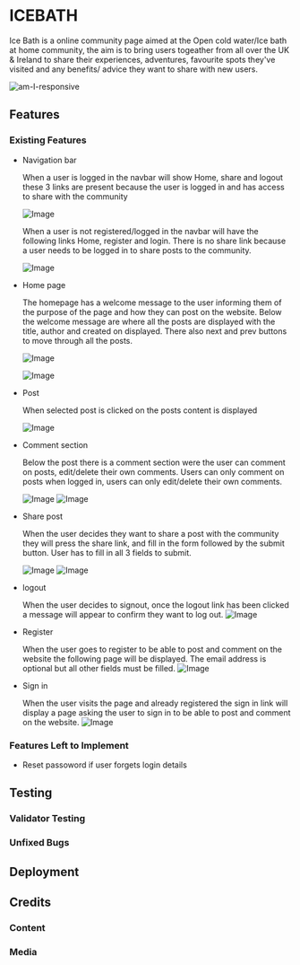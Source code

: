 # ICEBATH
  Ice Bath is a online community page aimed at the Open cold water/Ice bath at home community, the aim is to bring users togeather from all over the UK & Ireland to share their experiences, adventures, favourite spots they've visited and any benefits/ advice they want to share with new users.

  ![am-I-responsive](https://github.com/user-attachments/assets/3e4db4da-5f13-41a5-9429-4d49c45c8142)

## Features

### Existing Features

* Navigation bar
  
  When a user is logged in the navbar will show Home, share and logout
  these 3 links are present because the user is logged in and has access to share with the community
  
  ![Image](https://github.com/user-attachments/assets/005e64e4-23bd-4e09-b09b-11ad3ea30943)

  When a user is not registered/logged in the navbar will have the following links
  Home, register and login. There is no share link because a user needs to be logged in to share posts to the community.

  ![Image](https://github.com/user-attachments/assets/2970aacd-3ab5-4b92-a078-5843cbf908ec)

* Home page
 
  The homepage has a welcome message to the user informing them of the purpose of the page and how they can post on the website. Below the welcome message are where all the posts are displayed with the title, author and created on displayed. There also next and prev buttons to move through all the posts.

  ![Image](https://github.com/user-attachments/assets/8664671a-7b58-4b61-92b8-48dd37247001)

  ![Image](https://github.com/user-attachments/assets/2ef86365-177d-469e-835b-281e4dd86439)

* Post
  
  When selected post is clicked on the posts content is displayed 

  ![Image](https://github.com/user-attachments/assets/bdd84a87-01f9-47c5-8ec2-126d94c785cc)

* Comment section
   
   Below the post there is a comment section were the user can comment on posts, edit/delete their own comments. Users can only comment on posts when logged in, users can only edit/delete their own comments.

   ![Image](https://github.com/user-attachments/assets/22da9a21-25d7-4d29-a945-91479cc382e4)
   ![Image](https://github.com/user-attachments/assets/ea26b3b4-0c75-4edb-bab9-1a807f2a95e4)

* Share post
  
  When the user decides they want to share a post with the community they will press the share link, and fill in the form followed by the submit button. User has to fill in all 3 fields to submit.

  ![Image](https://github.com/user-attachments/assets/134b1861-d231-4d7c-873d-34663602fb5f)
  ![Image](https://github.com/user-attachments/assets/9588afdc-a0b1-41e7-9499-a54928267406)
* logout
  
  When the user decides to signout, once the logout link has been clicked a message will appear to confirm they want to log out.
  ![Image](https://github.com/user-attachments/assets/a0279147-d17f-4412-b8ad-b02743990f79)

* Register
  
  When the user goes to register to be able to post and comment on the website the following page will be displayed. The email address is optional but all other fields must be filled.
  ![Image](https://github.com/user-attachments/assets/41397019-8172-4789-b2d0-4563d8302dae)

* Sign in

  When the user visits the page and already registered the sign in link will display a page asking the user to sign in to be able to post and comment on the website.
  ![Image](https://github.com/user-attachments/assets/0d71ab67-2c06-4041-b97e-999b5469455f)

### Features Left to Implement
 * Reset passoword if user forgets login details

## Testing 

### Validator Testing 
 

### Unfixed Bugs

## Deployment

## Credits 

### Content 

### Media